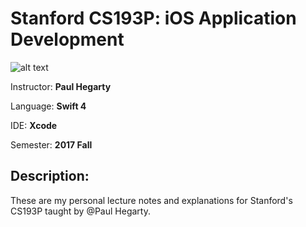 # Stanford CS193P: iOS Application Development

![alt text](https://raw.githubusercontent.com/m-kasim/stanford-ios/master/paul_hegarty.png "Paul Hegarty")

Instructor: **Paul Hegarty**

Language: **Swift 4**

IDE: **Xcode**

Semester: **2017 Fall**

## Description:
These are my personal lecture notes and explanations for Stanford's CS193P taught by @Paul Hegarty.
